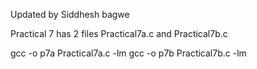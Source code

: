 Updated by Siddhesh bagwe

Practical 7 has 2 files Practical7a.c and Practical7b.c 

gcc -o p7a Practical7a.c -lm
gcc -o p7b Practical7b.c -lm


